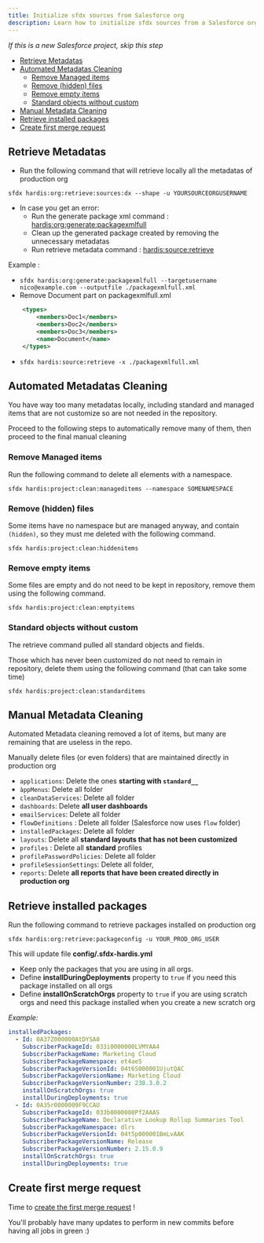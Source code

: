 ```yaml
---
title: Initialize sfdx sources from Salesforce org
description: Learn how to initialize sfdx sources from a Salesforce org
---
```

<!-- markdownlint-disable MD013 -->

_If this is a new Salesforce project, skip this step_

- [Retrieve Metadatas](#retrieve-metadatas)
- [Automated Metadatas Cleaning](#automated-metadatas-cleaning)
  - [Remove Managed items](#remove-managed-items)
  - [Remove (hidden) files](#remove-hidden-files)
  - [Remove empty items](#remove-empty-items)
  - [Standard objects without custom](#standard-objects-without-custom)
- [Manual Metadata Cleaning](#manual-metadata-cleaning)
- [Retrieve installed packages](#retrieve-installed-packages)
- [Create first merge request](#create-first-merge-request)

## Retrieve Metadatas

- Run the following command that will retrieve locally all the metadatas of production org

`sfdx hardis:org:retrieve:sources:dx --shape -u YOURSOURCEORGUSERNAME`

- In case you get an error:
    - Run the generate package xml command : [hardis:org:generate:packagexmlfull](https://sfdx-hardis.cloudity.com/hardis/org/generate/packagexmlfull/)
    - Clean up the generated package created by removing the unnecessary metadatas
    - Run retrieve metadata command : [hardis:source:retrieve](https://sfdx-hardis.cloudity.com/hardis/source/retrieve/)

Example :
  
  - `sfdx hardis:org:generate:packagexmlfull --targetusername nico@example.com --outputfile ./packagexmlfull.xml`
  - Remove Document part on packagexmlfull.xml
  ```xml
      <types>
          <members>Doc1</members>
          <members>Doc2</members>
          <members>Doc3</members>
          <name>Document</name>
      </types>
  ```
  - `sfdx hardis:source:retrieve -x ./packagexmlfull.xml`




## Automated Metadatas Cleaning

You have way too many metadatas locally, including standard and managed items that are not customize so are not needed in the repository.

Proceed to the following steps to automatically remove many of them, then proceed to the final manual cleaning

### Remove Managed items

Run the following command to delete all elements with a namespace.

```shell
sfdx hardis:project:clean:manageditems --namespace SOMENAMESPACE
```

### Remove (hidden) files

Some items have no namespace but are managed anyway, and contain `(hidden)`, so they must me deleted with the following command.

```shell
sfdx hardis:project:clean:hiddenitems
```

### Remove empty items

Some files are empty and do not need to be kept in repository, remove them using the following command.

```shell
sfdx hardis:project:clean:emptyitems
```

### Standard objects without custom

The retrieve command pulled all standard objects and fields.

Those which has never been customized do not need to remain in repository, delete them using the following command (that can take some time)

```shell
sfdx hardis:project:clean:standarditems
```

## Manual Metadata Cleaning

Automated Metadata cleaning removed a lot of items, but many are remaining that are useless in the repo.

Manually delete files (or even folders) that are maintained directly in production org

- `applications`: Delete the ones **starting with `standard__`**
- `àppMenus`: Delete all folder
- `cleanDataServices`: Delete all folder
- `dashboards`: Delete **all user dashboards**
- `emailServices`: Delete all folder
- `flowDefinitions` : Delete all folder (Salesforce now uses `flow` folder)
- `installedPackages`: Delete all folder
- `layouts`: Delete all **standard layouts that has not been customized**
- `profiles` : Delete all **standard** profiles
- `profilePasswordPolicies`: Delete all folder
- `profileSessionSettings`: Delete all folder,
- `reports`: Delete **all reports that have been created directly in production org**

## Retrieve installed packages

Run the following command to retrieve packages installed on production org

`sfdx hardis:org:retrieve:packageconfig -u YOUR_PROD_ORG_USER`

This will update file **config/.sfdx-hardis.yml**

- Keep only the packages that you are using in all orgs.
- Define **installDuringDeployments** property to `true` if you need this package installed on all orgs
- Define **installOnScratchOrgs** property to `true` if you are using scratch orgs and need this package installed when you create a new scratch org

_Example:_

```yaml
installedPackages:
  - Id: 0A37Z000000AtDYSA0
    SubscriberPackageId: 033i0000000LVMYAA4
    SubscriberPackageName: Marketing Cloud
    SubscriberPackageNamespace: et4ae5
    SubscriberPackageVersionId: 04t6S000001UjutQAC
    SubscriberPackageVersionName: Marketing Cloud
    SubscriberPackageVersionNumber: 238.3.0.2
    installOnScratchOrgs: true
    installDuringDeployments: true
  - Id: 0A35r0000009F9CCAU
    SubscriberPackageId: 033b0000000Pf2AAAS
    SubscriberPackageName: Declarative Lookup Rollup Summaries Tool
    SubscriberPackageNamespace: dlrs
    SubscriberPackageVersionId: 04t5p000001BmLvAAK
    SubscriberPackageVersionName: Release
    SubscriberPackageVersionNumber: 2.15.0.9
    installOnScratchOrgs: true
    installDuringDeployments: true
```

## Create first merge request

Time to [create the first merge request](salesforce-ci-cd-setup-merge-request.md) !

You'll probably have many updates to perform in new commits before having all jobs in green :)
